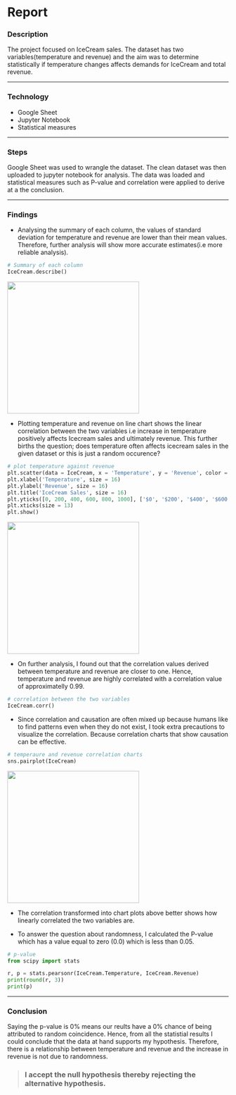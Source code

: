 # Report

### Description
The project focused on IceCream sales. The dataset has two variables(temperature and revenue) and the aim was to determine statistically if temperature changes affects demands for IceCream and total revenue.

***
### Technology
* Google Sheet
* Jupyter Notebook
* Statistical measures

***
### Steps
Google Sheet was used to wrangle the dataset. The clean dataset was then uploaded to jupyter notebook for analysis. The data was loaded and statistical measures such as P-value and correlation were applied to derive at a the conclusion.

***
### Findings
- Analysing the summary of each column, the values of standard deviation for temperature and revenue are lower than their mean values. Therefore, further analysis will show more accurate estimates(i.e more reliable analysis).

```py
# Summary of each column
IceCream.describe()
```

<img src="https://user-images.githubusercontent.com/93320956/172587921-c43c6751-1b30-4298-9e5a-2b8437562668.png" width="300" height="300">

- Plotting temperature and revenue on line chart shows the linear correlation between the two variables i.e increase in temperature positively affects Icecream sales and ultimately revenue. This further births the question; does temperature often affects icecream sales in the given dataset or this is just a random occurence?

```py
# plot temperature against revenue
plt.scatter(data = IceCream, x = 'Temperature', y = 'Revenue', color = 'black', marker = 'v', alpha = 0.3)
plt.xlabel('Temperature', size = 16)
plt.ylabel('Revenue', size = 16)
plt.title('IceCream Sales', size = 16)
plt.yticks([0, 200, 400, 600, 800, 1000], ['$0', '$200', '$400', '$600', '$800', '$1000'], size = 13)
plt.xticks(size = 13)
plt.show()
```

<img src="https://user-images.githubusercontent.com/93320956/172589357-56c4b68c-6b46-4d82-bfce-065840e0ed16.png" width="300" height="300">

- On further analysis, I found out that the correlation values derived between temperature and revenue are closer to one. Hence, temperature and revenue are highly correlated with a correlation value of approximatelly 0.99. 

```py
# correlation between the two variables
IceCream.corr()
```

- Since correlation and causation are often mixed up because humans like to find patterns even when they do not exist, I took extra precautions to visualize the correlation. Because correlation charts that show causation can be effective.

```py
# temperaure and revenue correlation charts
sns.pairplot(IceCream)
```

<img src="https://user-images.githubusercontent.com/93320956/172591370-4f078f98-c146-426a-a897-59b407061c09.png" width="300" height="300">

- The correlation transformed into chart plots above better shows how linearly correlated the two variables are.

- To answer the question about randomness, I calculated the P-value which has a value equal to zero (0.0) which is less than 0.05.

```py
# p-value
from scipy import stats

r, p = stats.pearsonr(IceCream.Temperature, IceCream.Revenue)
print(round(r, 3))
print(p)
```

***
### Conclusion
Saying the p-value is 0% means our reults have a 0% chance of being attributed to random coincidence. Hence, from all the statistial results I could conclude that the data at hand supports my hypothesis. Therefore, there is a relationship between temperature and revenue and the increase in revenue is not due to randomness. 

> ### I accept the null hypothesis thereby rejecting the alternative hypothesis.